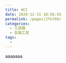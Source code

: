 ```yaml
---
title: ACC
date: 2020-12-31 10:56:55
permalink: /pages/2fe766/
categories:
  - 工具箱
  - 后端工具
tags:
  - 
---
```

aaaaaaa
